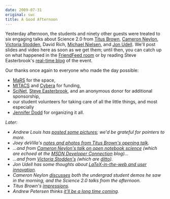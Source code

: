 ```yaml
---
date: 2009-07-31
original: swc
title: A Good Afternoon
---
```

<p>Yesterday afternoon, the students and ninety other guests were treated to six engaging talks about Science 2.0 from <a href="http://ivory.idyll.org/blog">Titus Brown</a>, <a href="http://blog.openwetware.org/scienceintheopen">Cameron Neylon</a>, <a href="http://www.stodden.net">Victoria Stodden</a>, David Rich, <a href="http://michaelnielsen.org/blog">Michael Nielsen</a>, and <a href="http://www.jonudell.net">Jon Udell</a>. We'll post slides and video here as soon as we get them; until then, you can catch up on what happened in the <a href="http://friendfeed.com/toronto-science-2-0">FriendFeed room</a> or by reading Steve Easterbrook's <a href="http://www.easterbrook.ca/steve/?p=776">real-time blog</a> of the event.</p>
<p>Our thanks once again to everyone who made the day possible:</p>
<ul>
<li><a href="http://www.marsdd.com">MaRS</a> for the space,</li>
<li><a href="http://www.mitacs.ca">MITACS</a> and <a href="http://www.cybera.ca">Cybera</a> for funding,</li>
<li><a href="http://www.scinet.utoronto.ca/">SciNet</a>, <a href="http://www.cs.utoronto.ca/~sme">Steve Easterbrook</a>, and an anonymous donor for additional sponsorship,</li>
<li>our student volunteers for taking care of all the little things, and most especially</li>
<li><a href="http://jendodd.com/">Jennifer Dodd</a> for organizing it all.</li>
</ul>
<p><em>Later:</em></p>
<ul>
<li><em>Andrew Louis has <a href="http://hyfen.net/out/writing/2009-07/michael-nielsen-at-science20/">posted some pictures</a>; we'd be grateful for pointers to more.</em></li>
<li><em>Joey deVilla's <a href="http://blogs.msdn.com/cdndevs/archive/2009/07/30/science-2-0-choosing-infrastructure-and-testing-tools-for-scientific-software-projects.aspx">notes and photos from Titus Brown's opening talk</a>.</em></li>
<li><em>…and from <a href="http://www.globalnerdy.com/2009/08/01/science-2-0-a-web-native-research-record-applying-the-best-of-the-web-to-the-lab-notebook/">Cameron Neylon's talk on open notebook science</a> (which are echoed at the <a href="http://blogs.msdn.com/cdndevs/archive/2009/08/01/science-2-0-a-web-native-research-record-applying-the-best-of-the-web-to-the-lab-notebook.aspx">MSDN Developer Connection</a> blog)…</em></li>
<li><em>…and from <a href="http://www.globalnerdy.com/2009/08/01/science-2-0-how-computational-science-is-changing-the-scientific-method/">Victoria Stodden's</a> (which are <a href="http://blogs.msdn.com/cdndevs/archive/2009/08/01/science-2-0-how-computational-science-is-changing-the-scientific-method.aspx">ditto</a>).<br />
</em></li>
<li><em>Jon Udell has some thoughts about <a href="http://blog.jonudell.net/2009/07/31/polymath-equals-user-innovatio/">LaTeX-in-the-web and user innovation</a>.</em></li>
<li><em>Cameron Neylon <a href="http://blog.openwetware.org/scienceintheopen/2009/07/31/watching-the-futurestudent-demos-at-university-of-toronto/">discusses</a> both the undergrad student demos he saw in the morning, and the Science 2.0 talks from the afternoon.</em></li>
<li><em>Titus Brown's <a href="http://ivory.idyll.org/blog/aug-09/ohio-and-beyond.html">impressions</a>.</em></li>
<li><em>Andrew Petersen thinks <a href="http://utmandrew.wordpress.com/2009/08/06/7/">it'll be a long time coming</a>.<br />
</em></li>
</ul>
